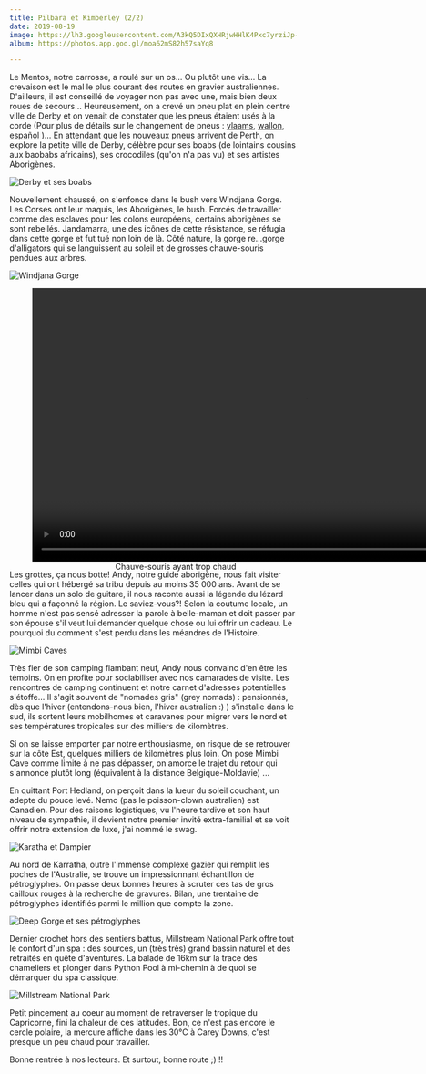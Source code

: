 ```yaml
---
title: Pilbara et Kimberley (2/2)
date: 2019-08-19
image: https://lh3.googleusercontent.com/A3kQ5DIxQXHRjwHHlK4Pxc7yrziJp-IB4e-duODKLvIRqHipiQfPTjuNmUp1cJ0zC4HAeo0l_T_TkTMJ3K4rsGUNp2kumMVgb9I4oYqvYJ80X5i_Nnlj_efYjcgvR-aEFIn2iLHkWHo=w600
album: https://photos.app.goo.gl/moa62mS82h57saYq8

---
```

Le Mentos, notre carrosse, a roulé sur un os... Ou plutôt une vis... La crevaison est le mal le plus courant des routes en gravier australiennes. D'ailleurs, il est conseillé de voyager non pas avec une, mais bien deux roues de secours... Heureusement, on a crevé un pneu plat en plein centre ville de Derby et on venait de constater que les pneus étaient usés à la corde (Pour plus de détails sur le changement de pneus : [vlaams](https://youtu.be/_suk-n1O3pw), [wallon](https://youtu.be/CxCAe2kErVI), [español](https://youtu.be/-U9FLCuQ2NA) )... En attendant que les nouveaux pneus arrivent de Perth, on explore la petite ville de Derby, célèbre pour ses boabs (de lointains cousins aux baobabs africains), ses crocodiles (qu'on n'a pas vu) et ses artistes Aborigènes.

![](https://lh3.googleusercontent.com/ZnsutMT-f8Ja-BCMGu00rWLqOh0Kvw4zxarZbpCeyHedrVYSYYBcYbizxbfRVQlM0udlOEyqxD9RsbP9dLYdRGrN3b7dSZQk-SepKOA3tFOh7CVAqEzObqcs42Vxm61EWmEnSqs92Tw=w600 "Derby et ses boabs")

Nouvellement chaussé, on s'enfonce dans le bush vers Windjana Gorge. Les Corses ont leur maquis, les Aborigènes, le bush. Forcés de travailler comme des esclaves pour les colons européens, certains aborigènes se sont rebellés. Jandamarra, une des icônes de cette résistance, se réfugia dans cette gorge et fut tué non loin de là. Côté nature, la gorge re...gorge d'alligators qui se languissent au soleil et de grosses chauve-souris pendues aux arbres.

![](https://lh3.googleusercontent.com/Fn_3zNwt5jjn2laN73HbpEET60k30VQy-Pjr5pGIOD0R7Tm-eG4rMOidzSVsCJcjFohyuQ85MnrZ_-T7is05YmdfUS-HCxVmTeZcHJV4BVltcmfy_Ey6mPhEpP4gX1zQhliRe4Nhm0U=w600 "Windjana Gorge")

<figure style="width:100%;height:480px;background-color:black;text-align:center;">
  <video style="height:100%;" controls>
    <source src="https://lh3.googleusercontent.com/iriy4M37smzhS1APbGvn_EnMNpU7NvtQzuypXkG5Hehxtx7V27LzfZE3eCZpjvU4ljCe40M9kMndI-X7blV5MS0avVRy6kyDR04Qlxr-TDdPX4l2yBxy4NCvT2NArXkk2ad05tn54Tc=m18" type="video/mp4">
  </video>
  <figcaption>Chauve-souris ayant trop chaud</figcaption>
</figure>

Les grottes, ça nous botte! Andy, notre guide aborigène, nous fait visiter celles qui ont hébergé sa tribu depuis au moins 35 000 ans. Avant de se lancer dans un solo de guitare, il nous raconte aussi la légende du lézard bleu qui a façonné la région. Le saviez-vous?! Selon la coutume locale, un homme n'est pas sensé adresser la parole à belle-maman et doit passer par son épouse s'il veut lui demander quelque chose ou lui offrir un cadeau. Le pourquoi du comment s'est perdu dans les méandres de l'Histoire. 

![](https://lh3.googleusercontent.com/QzACcBgeBOvrEcce7MLofqHn7Hpvv3EXAbKU4AGfvVhCnhmYG958olKbCutFTMDMlElX42cSasUUQs9hu23tbFdms-6wtE8apzSI2K_uMEIi3zZdZtnE_XKo_mhnS0jLasex4tHmDNs=w600 "Mimbi Caves")

Très fier de son camping flambant neuf, Andy nous convainc d'en être les témoins. On en profite pour sociabiliser avec nos camarades de visite. Les rencontres de camping continuent et notre carnet d'adresses potentielles s'étoffe... Il s'agit souvent de "nomades gris" (grey nomads) : pensionnés, dès que l'hiver (entendons-nous bien, l'hiver australien :) ) s'installe dans le sud, ils sortent leurs mobilhomes et caravanes pour migrer vers le nord et ses températures tropicales sur des milliers de kilomètres. 

Si on se laisse emporter par notre enthousiasme, on risque de se retrouver sur la côte Est, quelques milliers de kilomètres plus loin. On pose Mimbi Cave comme limite à ne pas dépasser, on amorce le trajet du retour qui s'annonce plutôt long (équivalent à la distance Belgique-Moldavie) ...

En quittant Port Hedland, on perçoit dans la lueur du soleil couchant, un adepte du pouce levé. Nemo (pas le poisson-clown australien) est Canadien. Pour des raisons logistiques, vu l'heure tardive et son haut niveau de sympathie, il devient notre premier invité extra-familial et se voit offrir notre extension de luxe, j'ai nommé le swag. 

![](https://lh3.googleusercontent.com/zDqEugertY0tUQ9zRHigOc5JmDFFPNgkOZ91lnzpJdydgYJWJ0E0L8zGel-A5pmvsTQOxH31wOami3wtQUUvW0zSMdyycYMR8SHc42X2eee8PCqp-_zv98DY1JzK7Y_iAeA51nJBxw8=w600 "Karatha et Dampier")

Au nord de Karratha, outre l'immense complexe gazier qui remplit les poches de l'Australie, se trouve un impressionnant échantillon de pétroglyphes. On passe deux bonnes heures à scruter ces tas de gros cailloux rouges à la recherche de gravures. Bilan, une trentaine de pétroglyphes identifiés parmi le million que compte la zone.

![](https://lh3.googleusercontent.com/FiwxD2YL681VjbwoeEJjHVXsLh2cwoOuCLZhjpU-qdmJqisw6KpoPxmRmVEMbihGbZ6D-q0gYzdixb7rnCpugipxlbL-d2gK1ACCIKdrU2TCsB40kxu9tirlCB4ltFSbT8QyUiN_L3c=w600 "Deep Gorge et ses pétroglyphes")

Dernier crochet hors des sentiers battus, Millstream National Park offre tout le confort d'un spa : des sources, un (très très) grand bassin naturel et des retraités en quête d'aventures. La balade de 16km sur la trace des chameliers et plonger dans Python Pool à mi-chemin à de quoi se démarquer du spa classique.

![](https://lh3.googleusercontent.com/-fI5ljrJCXXFayxxVCFcqbbKXtRhRGNb1tzdpM2e2HU67HSjUnjHyjmlpEl5B1C8rZYIKfdVgK8JZmnAUkUHppNpacA0G9jeUN7lZE601mWQud662fYMaj725KNRYB6ujC61uvX29XA=w600 "Millstream National Park")

Petit pincement au coeur au moment de retraverser le tropique du Capricorne, fini la chaleur de ces latitudes. Bon, ce n'est pas encore le cercle polaire, la mercure affiche dans les 30°C à Carey Downs, c'est presque un peu chaud pour travailler.

Bonne rentrée à nos lecteurs. Et surtout, bonne route ;) !!
